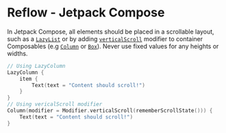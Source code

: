# Reflow - Jetpack Compose

In Jetpack Compose, all elements should be placed in a scrollable layout, such as a [`LazyList`](https://developer.android.com/reference/kotlin/androidx/compose/foundation/lazy/package-summary#LazyColumn(androidx.compose.ui.Modifier,androidx.compose.foundation.lazy.LazyListState,androidx.compose.foundation.layout.PaddingValues,kotlin.Boolean,androidx.compose.foundation.layout.Arrangement.Vertical,androidx.compose.ui.Alignment.Horizontal,androidx.compose.foundation.gestures.FlingBehavior,kotlin.Boolean,kotlin.Function1)) or by adding [`verticalScroll`](https://developer.android.com/reference/kotlin/androidx/compose/ui/Modifier#(androidx.compose.ui.Modifier).verticalScroll(androidx.compose.foundation.ScrollState,kotlin.Boolean,androidx.compose.foundation.gestures.FlingBehavior,kotlin.Boolean)) modifier to container Composables (e.g [`Column`](https://developer.android.com/reference/kotlin/androidx/compose/foundation/layout/package-summary#Column(androidx.compose.ui.Modifier,androidx.compose.foundation.layout.Arrangement.Vertical,androidx.compose.ui.Alignment.Horizontal,kotlin.Function1)) or [`Box`](https://developer.android.com/reference/kotlin/androidx/compose/foundation/layout/package-summary#Box(androidx.compose.ui.Modifier))). Never use fixed values for any heights or widths.

```kotlin
// Using LazyColumn
LazyColumn {
    item {
        Text(text = "Content should scroll!")
    }
}
// Using vericalScroll modifier
Column(modifier = Modifier.verticalScroll(rememberScrollState())) {
    Text(text = "Content should scroll!")
}
```
